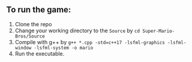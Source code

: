 ## To run the game:
1. Clone the repo
1. Change your working directory to the `Source` by `cd Super-Mario-Bros/Source`
1. Compile with g++ by `g++ *.cpp -std=c++17 -lsfml-graphics -lsfml-window -lsfml-system -o mario`
1. Run the executable.
